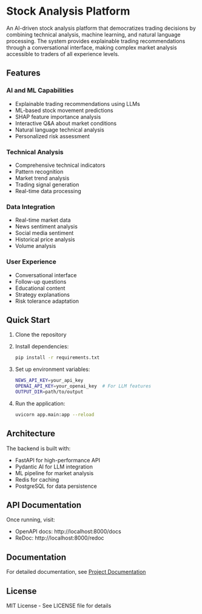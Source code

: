 # Stock Analysis Platform

An AI-driven stock analysis platform that democratizes trading decisions by combining technical analysis, machine learning, and natural language processing. The system provides explainable trading recommendations through a conversational interface, making complex market analysis accessible to traders of all experience levels.

## Features

### AI and ML Capabilities
- Explainable trading recommendations using LLMs
- ML-based stock movement predictions
- SHAP feature importance analysis
- Interactive Q&A about market conditions
- Natural language technical analysis
- Personalized risk assessment

### Technical Analysis
- Comprehensive technical indicators
- Pattern recognition
- Market trend analysis
- Trading signal generation
- Real-time data processing

### Data Integration
- Real-time market data
- News sentiment analysis
- Social media sentiment
- Historical price analysis
- Volume analysis

### User Experience
- Conversational interface
- Follow-up questions
- Educational content
- Strategy explanations
- Risk tolerance adaptation

## Quick Start

1. Clone the repository

2. Install dependencies:
   ```bash
   pip install -r requirements.txt
   ```

3. Set up environment variables:
   ```bash
   NEWS_API_KEY=your_api_key
   OPENAI_API_KEY=your_openai_key  # For LLM features
   OUTPUT_DIR=path/to/output
   ```

4. Run the application:
   ```bash
   uvicorn app.main:app --reload
   ```

## Architecture

The backend is built with:
- FastAPI for high-performance API
- Pydantic AI for LLM integration
- ML pipeline for market analysis
- Redis for caching
- PostgreSQL for data persistence

## API Documentation

Once running, visit:
- OpenAPI docs: http://localhost:8000/docs
- ReDoc: http://localhost:8000/redoc

## Documentation
For detailed documentation, see [Project Documentation](docs/project_documentation.md)

## License
MIT License - See LICENSE file for details
